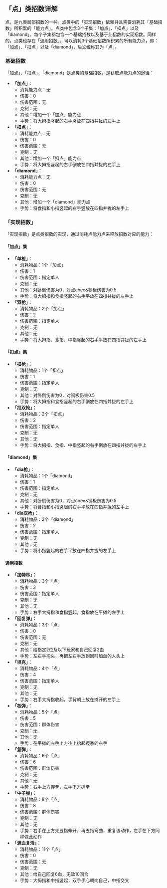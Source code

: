 ## 「点」类招数详解
点，是九类局部招数的一种。点类中的「实现招数」依赖并且需要消耗其「基础招数」所积累的「能力点」。点类中包含3个子集：「加点」、「扣点」以及「diamond」。每个子集都包含一个基础招数以及基于此招数的实现招数。同样的，点类也存在「通用招数」，可以消耗3个基础招数所积累的所有能力点，即：「加点」、「扣点」以及「diamond」，后文统称其为「点」。

### 基础招数
「加点」、「扣点」、「diamond」是点类的基础招数，是获取点能力点的途径：
- **「加点」：**
    - 消耗能力点：无
    - 伤害：0
    - 伤害范围：无
    - 克制：无
    - 其他：增加一个「加点」能力点
    - 手势：将大拇指竖起的右手竖放在四指并拢的左手上
- **「扣点」：**
    - 消耗能力点：无
    - 伤害：0
    - 伤害范围：无
    - 克制：无
    - 其他：增加一个「扣点」能力点
    - 手势：将大拇指竖起的右手倒放在四指并拢的左手上
- **「diamond」：**
    - 消耗能力点：无
    - 伤害：0
    - 伤害范围：无
    - 克制：无
    - 其他：增加一个「diamond」能力点
    - 手势：将食指和小指竖起的右手竖放在四指并拢的左手上

### 「实现招数」
「实现招数」是点类招数的实现，通过消耗点能力点来释放招数对应的能力：

#### 「加点」集
- **「单枪」：**
    - 消耗物品：1个「加点」
    - 伤害：1
    - 伤害范围：指定单人
    - 克制：无
    - 其他：对卧倒伤害为0，对点chee&钢板伤害为0.5
    - 手势：将大拇指和食指竖起的右手平放在四指并拢的左手上
- **「双枪」：**
    - 消耗物品：2个「加点」
    - 伤害：2
    - 伤害范围：指定单人
    - 克制：无
    - 其他：无
    - 手势：将大拇指、食指、中指竖起的右手平放在四指并拢的左手上

#### 「扣点」集
- **「扣枪」：**
    - 消耗物品：1个「扣点」
    - 伤害：1
    - 伤害范围：指定单人
    - 克制：无
    - 其他：对卧倒伤害为0，对钢板伤害0.5
    - 手势：将大拇指和食指竖起的右手倒放在四指并拢的左手上
- **「扣双枪」：**
    - 消耗物品：2个「扣点」
    - 伤害：2
    - 伤害范围：指定单人
    - 克制：无
    - 其他：无
    - 手势：将大拇指、食指、中指竖起的右手倒放在四指并拢的左手上

#### 「diamond」集
- **「dia枪」：**
    - 消耗物品：1个「diamond」
    - 伤害：1
    - 伤害范围：指定单人
    - 克制：无
    - 其他：对卧倒伤害为0，对点chee&钢板伤害为0.5
    - 手势：将食指和小指竖起的右手平放在四指并拢的左手上
- **「dia双枪」：**
    - 消耗物品：2个「diamond」
    - 伤害：2
    - 伤害范围：指定单人
    - 克制：无
    - 其他：无
    - 手势：将小指竖起的右手平放在四指并拢的左手上

#### 通用招数
- **「加特林」：**
    - 消耗物品：3个「点」
    - 伤害：3
    - 伤害范围：指定单人
    - 克制：无
    - 其他：无
    - 手势：右手大拇指和食指竖起，食指放在平摊的左手上
- **「回复弹」：**
    - 消耗物品：3个「点」
    - 伤害：0
    - 伤害范围：无
    - 克制：无
    - 其他：给指定2位及以下玩家和自己回复2血
    - 手势：左右手抱头，再把左右手放到同时加血的人头上
- **「坦克」：**
    - 消耗物品：4个「点」
    - 伤害：4
    - 伤害范围：指定单人
    - 克制：无
    - 其他：无
    - 手势：右手大拇指收起，手背朝上放在摊开的左手上
- **「核弹」：**
    - 消耗物品：5个「点」
    - 伤害：5
    - 伤害范围：群体伤害
    - 克制：无
    - 其他：无
    - 手势：在平摊的左手上方往上抬起握拳的右手
- **「氢弹」：**
    - 消耗物品：6个「点」
    - 伤害：6
    - 伤害范围：群体伤害
    - 克制：无
    - 其他：无
    - 手势：右手上方握拳，左手下方握拳
- **「中子弹」：**
    - 消耗物品：8个「点」
    - 伤害：8
    - 伤害范围：群体伤害
    - 克制：无
    - 其他：无
    - 手势：右手在上方先五指伸开，再五指弯曲，重复该动作，左手在下方同样做此动作
- **「满血复活」：**
    - 消耗物品：11个「点」
    - 伤害：0
    - 伤害范围：无
    - 克制：无
    - 其他：给自己回复6血，无敌10回合
    - 手势：大拇指和中指竖起，双手手心朝向自己，中指交叉